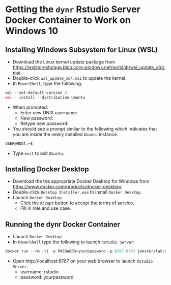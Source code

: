 # Getting the `dynr` Rstudio Server Docker Container to Work on Windows 10

## Installing Windows Subsystem for Linux (WSL)

- Download the Linux kernel update package from https://wslstorestorage.blob.core.windows.net/wslblob/wsl_update_x64.msi
- Double-click `wsl_update_x64.msi` to update the kernel.
- In `PowerShell`, type the following:


```powershell
wsl --set-default-version 2
wsl --install --distribution Ubuntu
```

- When prompted:
    - Enter new UNIX username:
    - New password:
    - Retype new password:
- You should see a prompt similar to the following which indicates that you are inside the newly installed `Ubuntu` instance.

```bash
USER@HOST:~$
```

- Type `exit` to exit `Ubuntu`.


## Installing Docker Desktop

- Download the the appropriate Docker Desktop for Windows from https://www.docker.com/products/docker-desktop/.
- Double-click `Desktop Installer.exe` to install `Docker Desktop`.
- Launch `Docker Desktop`.
   - Click the `Accept` button to accept the terms of service.
   - Fill in role and use case.


## Running the dynr Docker Container

- Launch `Docker Desktop`.
- In `PowerShell` type the following to launch `Rstudio Server`:

```powershell
docker run --rm -ti -e PASSWORD=yourpassword -p 8787:8787 jeksterslab/dynr-rocker
```

- Open http://localhost:8787 on your web browser to launch `Rstudio Server`.
    - username: rstudio
    - password: yourpassword
